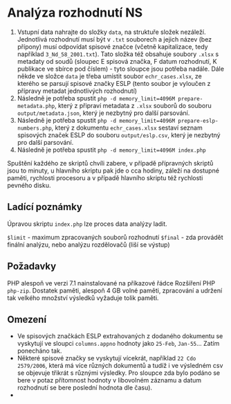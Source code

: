 Analýza rozhodnutí NS
=====================

1. Vstupní data nahrajte do složky `data`, na struktuře složek nezáleží. Jednotlivá rozhodnutí musí být v `.txt` souborech a jejich název (bez přípony) musí odpovídat spisové značce (včetně kapitalizace, tedy například `3_Nd_58_2001.txt`). Tato složka též obsahuje soubory `.xlsx` s metadaty od soudů (sloupec E spisová značka, F datum rozhodnutí, K publikace ve sbírce pod číslem) - tyto sloupce jsou potřeba nadále. Dále někde ve složce `data` je třeba umístit soubor `echr_cases.xlsx`, ze kterého se parsují spisové značky ESLP (tento soubor je vyloučen z přípravy metadat jednotlivých rozhodnutí)
2. Následně je potřeba spustit `php -d memory_limit=4096M prepare-metadata.php`, který z připraví metadata z `.xlsx` souborů do souboru `output/metadata.json`, který je nezbytný pro další parsování.
3. Následně je potřeba spustit `php -d memory_limit=4096M prepare-eslp-numbers.php`, který z dokumentu `echr_cases.xlsx` sestaví seznam spisových značek ESLP do souboru `output/eslp.csv`, který je nezbytný pro další parsování.
4. Následně je potřeba spustit `php -d memory_limit=4096M index.php`

Spuštění každého ze skriptů chvíli zabere, v případě přípravných skriptů jsou to minuty, u hlavního skriptu pak jde o cca hodiny, záleží na dostupné paměti, rychlosti procesoru a v případě hlavního skriptu též rychlosti pevného disku.

Ladící poznámky
---------------

Úpravou skriptu `index.php` lze proces data analýzy ladit.

`$limit` - maximum zpracovaných souborů rozhodnutí
`$final` - zda provádět finální analýzu, nebo analýzu rozdělovačů (liší se výstup)


Požadavky
---------

PHP alespoň ve verzi 7.1 nainstalované na příkazové řádce
Rozšíření PHP `php-zip`.
Dostatek paměti, alespoň 4 GB volné paměti, zpracování a udržení tak velkého množství výsledků vyžaduje tolik paměti.

Omezení
-------

- Ve spisových značkách ESLP extrahovaných z dodaného dokumentu se vyskytují ve sloupci `columns.appno` hodnoty jako `25-Feb`, `Jan-55`... Zatím ponecháno tak.
- Některé spisové značky se vyskytují vícekrát, například `22 Cdo 2579/2006`, která má více různých dokumentů a tudíž i ve výsledném csv se objevuje třikrát s různými výsledky. Pro sloupce zda bylo podáno se bere v potaz přítomnost hodnoty v libovolném záznamu a datum rozhodnutí se bere poslední hodnota dle času).
-  
 